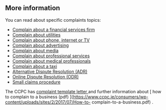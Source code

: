 ##  More information

You can read about specific complaints topics:

  * [ Complain about a financial services firm ](/en/consumer/how-to-complain/complain-about-financial-services/)
  * [ Complain about utilities ](/en/consumer/how-to-complain/complain-about-utilities/)
  * [ Complain about phone, internet or TV ](/en/consumer/how-to-complain/complain-about-phone-internet-and-tv/)
  * [ Complain about advertising ](/en/consumer/how-to-complain/complain-about-advertising/)
  * [ Complain about media ](/en/consumer/how-to-complain/complain-about-media/)
  * [ Complain about professional services ](/en/consumer/how-to-complain/)
  * [ Complain about medical professionals ](/en/consumer/how-to-complain/complain-about-medical-professionals/)
  * [ Complain about a taxi ](/en/consumer/how-to-complain/complain-about-taxis-hackneys-limousines/)
  * [ Alternative Dispute Resolution (ADR) ](/en/consumer/how-to-complain/alternative-dispute-resolution/)
  * [ Online Dispute Resolution (ODR) ](/en/consumer/how-to-complain/online-dispute-resolution/)
  * [ Small claims procedure ](/en/justice/courts-system/small-claims-court/)

The CCPC has [ complaint template letter
](https://www.ccpc.ie/consumers/consumer-template-letter/) and further
information about [ how to complain to a business (pdf)
](https://www.ccpc.ie/consumers/wp-content/uploads/sites/2/2017/07/How-to-
complain-to-a-business.pdf) .

